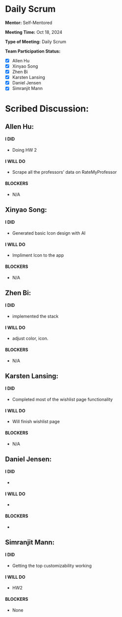 # Daily Scrum

**Mentor:** Self-Mentored

**Meeting Time:** Oct 18, 2024

**Type of Meeting:** Daily Scrum

**Team Participation Status:** 
- [x] Allen Hu 
- [x] Xinyao Song 
- [x] Zhen Bi 
- [x] Karsten Lansing 
- [x] Daniel Jensen 
- [x] Simranjit Mann 

# **Scribed Discussion:**

## **Allen Hu:**  
#### **I DID**  
- Doing HW 2

#### **I WILL DO**  
- Scrape all the professors' data on RateMyProfessor

#### **BLOCKERS**  
- N/A

## **Xinyao Song:**  
#### **I DID**  
- Generated basic Icon design with AI

#### **I WILL DO**  
- Impliment Icon to the app

#### **BLOCKERS**  
- N/A

## **Zhen Bi:**  
#### **I DID**  
- implemented the stack

#### **I WILL DO**  
- adjust color, icon.

#### **BLOCKERS**  
- N/A

## **Karsten Lansing:**  
#### **I DID**  
- Completed most of the wishlist page functionality 

#### **I WILL DO**  
- Will finish wishlist page

#### **BLOCKERS**  
- N/A

## **Daniel Jensen:**  
#### **I DID**  
- 

#### **I WILL DO**  
- 

#### **BLOCKERS**  
-

## **Simranjit Mann:**  
#### **I DID**  
- Getting the top customizability working

#### **I WILL DO**  
- HW2

#### **BLOCKERS**  
- None
